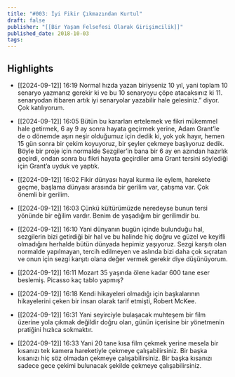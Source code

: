 ```yaml
---
title: "#003: İyi Fikir Çıkmazından Kurtul"
draft: false
publisher: "[[Bir Yaşam Felsefesi Olarak Girişimcilik]]"
published_date: 2018-10-03
tags:
---
```



## Highlights
* [[2024-09-12]] 16:19  Normal hızda yazan biriyseniz 10 yıl, yani toplam 10 senaryo yazmanız gerekir ki ve bu 10 senaryoyu çöpe atacaksınız ki 11. senaryodan itibaren artık iyi senaryolar yazabilir hale gelesiniz.” diyor. Çok katılıyorum.

* [[2024-09-12]] 16:05  Bütün bu kararları ertelemek ve fikri mükemmel hale getirmek, 6 ay 9 ay sonra hayata geçirmek yerine, Adam Grant’le de o dönemde aşırı neşir olduğumuz için dedik ki, yok yok hayır, hemen 15 gün sonra bir çekim koyuyoruz, bir şeyler çekmeye başlıyoruz dedik. Böyle bir proje için normalde Sezgiler’in bana bir 6 ay en azından hazırlık geçirdi, ondan sonra bu fikri hayata geçirdiler ama Grant tersini söylediği için Grant’a uyduk ve yaptık.

* [[2024-09-12]] 16:02  Fikir dünyası hayal kurma ile eylem, harekete geçme, başlama dünyası arasında bir gerilim var, çatışma var. Çok önemli bir gerilim.

* [[2024-09-12]] 16:03  Çünkü kültürümüzde neredeyse bunun tersi yönünde bir eğilim vardır. Benim de yaşadığım bir gerilimdir bu.

* [[2024-09-12]] 16:10  Yani dünyanın bugün içinde bulunduğu hal, sezgilerin bizi getirdiği bir hal ve bu halinde hiç doğru ve güzel ve keyifli olmadığını herhalde bütün dünyada hepimiz yaşıyoruz. Sezgi karşıtı olan normalde yapılmayan, tercih edilmeyen ve aslında bizi daha çok sıçratan ve onun için sezgi karşıtı olana değer vermek gerekir diye düşünüyorum.

* [[2024-09-12]] 16:11  Mozart 35 yaşında ölene kadar 600 tane eser beslemiş. Picasso kaç tablo yapmış?

* [[2024-09-12]] 16:18  Kendi hikayeleri olmadığı için başkalarının hikayelerini çeken bir insan olarak tarif etmişti, Robert McKee.

* [[2024-09-12]] 16:31  Yani seyirciyle bulaşacak muhteşem bir film üzerine yola çıkmak değildir doğru olan, günün içerisine bir yönetmenin pratiğini hızlıca sokmaktır.

* [[2024-09-12]] 16:33  Yani 20 tane kısa film çekmek yerine mesela bir kısanızı tek kamera hareketiyle çekmeye çalışabilirsiniz. Bir başka kısanızı hiç söz olmadan çekmeye çalışabilirsiniz. Bir başka kısanızı sadece gece çekimi bulunacak şekilde çekmeye çalışabilirsiniz.

